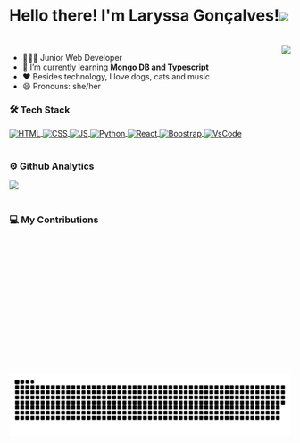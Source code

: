 <h1 align="left">Hello there! I'm Laryssa Gonçalves!<img src="https://raw.githubusercontent.com/kaueMarques/kaueMarques/master/hi.gif" width="28px"></h1>
<br>
<img align="right" height="590em" src="https://raw.githubusercontent.com/gist/laryssagoncalves/75a4a91b31b56cabcf586cff7f20a6d2/raw/944e663c16f925bbb758c071336d50985037ded3/githubcard.svg"/>

- 👩🏽‍💻 Junior Web Developer
- 🌱 I’m currently learning **Mongo DB and Typescript**
- ❤ Besides technology, I love dogs, cats and music
- 😄 Pronouns: she/her
 
 <h3 align="left">
    <a>🛠 Tech Stack</a>
</h3>
<div style="display: inline_block">
 <a href="https://github.com/laryssagoncalves">
  <img align="center" alt="HTML" title="HTML" src="https://img.shields.io/badge/HTML5-E34F26?style=for-the-badge&logo=html5&logoColor=white"/> 
  <img align="center" alt="CSS" title="CSS" src="https://img.shields.io/badge/CSS3-1572B6?style=for-the-badge&logo=css3&logoColor=white"/>
  <img align="center" alt="JS" title="JS" src="https://img.shields.io/badge/JavaScript-F7DF1E?style=for-the-badge&logo=javascript&logoColor=black"/>
  <img align="center" alt="Python" title="JS" src="https://img.shields.io/badge/Python-3776AB?style=for-the-badge&logo=python&logoColor=white"/>
  <!--<img align="center" alt="React" title="JS" src="https://img.shields.io/badge/React-20232A?style=for-the-badge&logo=react&logoColor=61DAFB"/>-->
  <img align="center" alt="React" title="Jquery" src="https://img.shields.io/badge/jQuery-0769AD?style=for-the-badge&logo=jquery&logoColor=white"/>
  <img align="center" alt="Boostrap" title="Boostrap" src="https://img.shields.io/badge/Bootstrap-563D7C?style=for-the-badge&logo=bootstrap&logoColor=white"/>
  <img align="center" alt="VsCode" title="VsCode" src="https://img.shields.io/badge/Visual_Studio_Code-0078D4?style=for-the-badge&logo=visual%20studio%20code&logoColor=white"/>
  </a>
</div>
<br>
 
<h3 align="left">
    <a>⚙️ Github Analytics</a>
</h3>
 
<div style="display: inline_block">
  <a href="https://github.com/laryssagoncalves">
      <!--<img width="400px" src="https://github-readme-stats.vercel.app/api?username=laryssagoncalves&show_icons=true&theme=panda&include_all_commits=true&count_private=true"/>-->
      <img width="400px" src="https://github-readme-stats.vercel.app/api/top-langs/?username=laryssagoncalves&layout=compact&langs_count=7&theme=panda"/>
  </a>
</div>
<br>

<h3 align="left">
    <a>💻 My Contributions</a>
</h3>
<p align="left"><img src="https://github.com/laryssagoncalves/laryssagoncalves/blob/output/github-contribution-grid-snake.svg" alt="Profile view counter"/></p>
